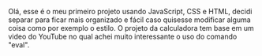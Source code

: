 Olá, esse é o meu primeiro projeto usando JavaScript, CSS e HTML, decidi separar para ficar mais organizado e fácil caso quisesse modificar alguma coisa como por exemplo o estilo.
O projeto da calculadora tem base em um video do YouTube no qual achei muito interessante o uso do comando "eval".